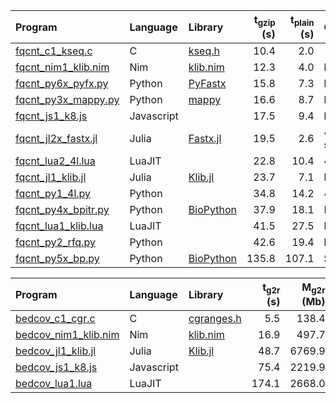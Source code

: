|Program | Language | Library | t<sub>gzip</sub> (s) | t<sub>plain</sub> (s) | Comments |
|:-------|:---------|:--------|---------------------:|----------------------:|:---------|
|[fqcnt\_c1\_kseq.c](fqcnt/fqcnt_c1_kseq.c)        |C         |[kseq.h](lib/kseq.h)     | 10.4|  2.0||
|[fqcnt\_nim1\_klib.nim](fqcnt/fqcnt_nim1_klib.nim)|Nim       |[klib.nim](lib/klib.nim) | 12.3|  4.0|kseq.h port|
|[fqcnt\_py6x\_pyfx.py](fqcnt/fqcnt_py6x_pyfx.py)  |Python    |[PyFastx][pyfx]          | 15.8|  7.3|kseq.h binding|
|[fqcnt\_py3x\_mappy.py](fqcnt/fqcnt_py3x_mappy.py)|Python    |[mappy][mappy]           | 16.6|  8.7|kseq.h binding|
|[fqcnt\_js1\_k8.js](fqcnt/fqcnt_js1_k8.js)        |Javascript|                         | 17.5|  9.4|kseq.h port|
|[fqcnt\_jl2x\_fastx.jl](fqcnt/fqcnt_jl2x_fastx.jl)|Julia     |[Fastx.jl][fx.jl]        | 19.5|  2.6|4-line only; no startup|
|[fqcnt\_lua2\_4l.lua](fqcnt\_lua2\_4l.lua)        |LuaJIT    |                         | 22.8| 10.4|4-line only|
|[fqcnt\_jl1\_klib.jl](fqcnt/fqcnt_jl1_klib.jl)    |Julia     |[Klib.jl](lib/Klib.jl)   | 23.7|  7.1|kseq.h port|
|[fqcnt\_py1\_4l.py](fqcnt/fqcnt_py1_4l.py)        |Python    |                         | 34.8| 14.2|4-line only|
|[fqcnt\_py4x\_bpitr.py](fqcnt/fqcnt_py4x_bpitr.py)|Python    |[BioPython][bp]          | 37.9| 18.1|FastqGeneralIterator|
|[fqcnt\_lua1\_klib.lua](fqcnt\_lua1\_klib.lua)    |LuaJIT    |                         | 41.5| 27.5|kseq.h port|
|[fqcnt\_py2\_rfq.py](fqcnt/fqcnt_py2_rfq.py)      |Python    |                         | 42.6| 19.4|kseq.h port|
|[fqcnt\_py5x\_bp.py](fqcnt/fqcnt_py5x_bp.py)      |Python    |[BioPython][bp]          |135.8|107.1|SeqIO.parse|

|Program | Language | Library | t<sub>g2r</sub> (s) | M<sub>g2r</sub> (Mb) | t<sub>r2g</sub> (s) | M<sub>r2g</sub> (Mb) |
|:-------|:---------|:--------|--------------------:|---------------------:|--------------------:|---------------------:|
|[bedcov\_c1\_cgr.c](bedcov/bedcov_c1_cgr.c)          |C         |[cgranges.h](lib/cgranges.h)|  5.5|  138.4 | 10.7|  19.1 |
|[bedcov\_nim1\_klib.nim](bedcov/bedcov_nim1_klib.nim)|Nim       |[klib.nim](lib/klib.nim)    | 16.9|  497.7 | 25.7|  69.1 |
|[bedcov\_jl1\_klib.jl](bedcov/bedcov_jl1_klib.jl)    |Julia     |[Klib.jl](lib/Klib.jl)      | 48.7| 6769.9 | 77.1| 290.4 |
|[bedcov\_js1\_k8.js](bedcov/bedcov_js1_k8.jl)        |Javascript|                            | 75.4| 2219.9 | 87.2| 316.8 |
|[bedcov\_lua1.lua](bedcov/bedcov_lua1.lua)           |LuaJIT    |                            |174.1| 2668.0 |217.6| 364.6 |

[bp]: https://biopython.org/
[fx.jl]: https://github.com/BioJulia/FASTX.jl
[mappy]: https://github.com/lh3/minimap2/tree/master/python
[pyfx]: https://github.com/lmdu/pyfastx
